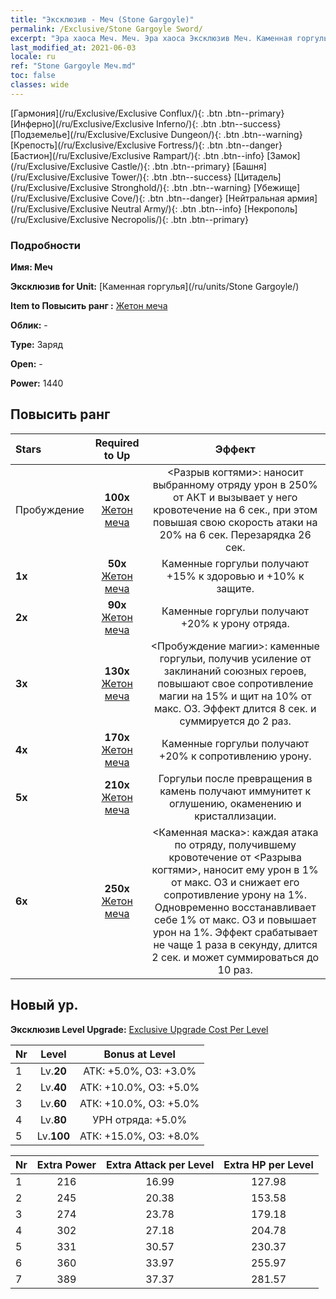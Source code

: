 ```yaml
---
title: "Эксклюзив - Меч (Stone Gargoyle)"
permalink: /Exclusive/Stone Gargoyle Sword/
excerpt: "Эра хаоса Меч. Меч. Эра хаоса Эксклюзив Меч. Каменная горгулья Эксклюзив."
last_modified_at: 2021-06-03
locale: ru
ref: "Stone Gargoyle Меч.md"
toc: false
classes: wide
---
```

 [Гармония](/ru/Exclusive/Exclusive Conflux/){: .btn .btn--primary} [Инферно](/ru/Exclusive/Exclusive Inferno/){: .btn .btn--success} [Подземелье](/ru/Exclusive/Exclusive Dungeon/){: .btn .btn--warning} [Крепость](/ru/Exclusive/Exclusive Fortress/){: .btn .btn--danger} [Бастион](/ru/Exclusive/Exclusive Rampart/){: .btn .btn--info} [Замок](/ru/Exclusive/Exclusive Castle/){: .btn .btn--primary} [Башня](/ru/Exclusive/Exclusive Tower/){: .btn .btn--success} [Цитадель](/ru/Exclusive/Exclusive Stronghold/){: .btn .btn--warning} [Убежище](/ru/Exclusive/Exclusive Cove/){: .btn .btn--danger} [Нейтральная армия](/ru/Exclusive/Exclusive Neutral Army/){: .btn .btn--info} [Некрополь](/ru/Exclusive/Exclusive Necropolis/){: .btn .btn--primary} 

### Подробности
 **Имя: Меч** 

 **Эксклюзив for Unit:** [Каменная горгулья](/ru/units/Stone Gargoyle/) 

 **Item to Повысить ранг :** [Жетон меча](/ItemsRU/con_912/)

 **Облик:** -

 **Type:** Заряд

 **Open:** -

 **Power:** 1440

## Повысить ранг 

  |     Stars    |  Required to Up | Эффект |
  |:-------------|:---------------:|:---------------:|
  |  Пробуждение  | **100x** [Жетон меча](/ItemsRU/con_912/) | <Разрыв когтями>: наносит выбранному отряду урон в 250% от АКТ и вызывает у него кровотечение на 6 сек., при этом повышая свою скорость атаки на 20% на 6 сек. Перезарядка 26 сек. |
  | **1x** <i class="fas fa-star"/> | **50x** [Жетон меча](/ItemsRU/con_912/) | Каменные горгульи получают +15% к здоровью и +10% к защите. |
  | **2x** <i class="fas fa-star"/> | **90x** [Жетон меча](/ItemsRU/con_912/) | Каменные горгульи получают +20% к урону отряда. |
  | **3x** <i class="fas fa-star"/> | **130x** [Жетон меча](/ItemsRU/con_912/) | <Пробуждение магии>: каменные горгульи, получив усиление от заклинаний союзных героев, повышают свое сопротивление магии на 15% и щит на 10% от макс. ОЗ. Эффект длится 8 сек. и суммируется до 2 раз. |
  | **4x** <i class="fas fa-star"/> | **170x** [Жетон меча](/ItemsRU/con_912/) | Каменные горгульи получают +20% к сопротивлению урону. |
  | **5x** <i class="fas fa-star"/> | **210x** [Жетон меча](/ItemsRU/con_912/) | Горгульи после превращения в камень получают иммунитет к оглушению, окаменению и кристаллизации. |
  | **6x** <i class="fas fa-star"/> | **250x** [Жетон меча](/ItemsRU/con_912/) | <Каменная маска>: каждая атака по отряду, получившему кровотечение от <Разрыва когтями>, наносит ему урон в 1% от макс. ОЗ и снижает его сопротивление урону на 1%. Одновременно восстанавливает себе 1% от макс. ОЗ и повышает урон на 1%. Эффект срабатывает не чаще 1 раза в секунду, длится 2 сек. и может суммироваться до 10 раз. |


## Новый ур.
 **Эксклюзив Level Upgrade:** [Exclusive Upgrade Cost Per Level](/Exclusive/ExclusiveUpgradeCostPerLevel/)

  |  Nr  |   Level  | Bonus at Level |
  |:-----|:--------:|:--------------:|
  | 1 | Lv.**20** | АТК: +5.0%, ОЗ: +3.0% |
  | 2 | Lv.**40** | АТК: +10.0%, ОЗ: +5.0% |
  | 3 | Lv.**60** | АТК: +10.0%, ОЗ: +5.0% |
  | 4 | Lv.**80** | УРН отряда: +5.0% |
  | 5 | Lv.**100** | АТК: +15.0%, ОЗ: +8.0% |


  |  Nr  |  Extra Power | Extra Attack per Level | Extra HP per Level |
  |:-----|:--------:|:--------:|:--------:|
  | 1 | 216 | 16.99 | 127.98 |
  | 2 | 245 | 20.38 | 153.58 |
  | 3 | 274 | 23.78 | 179.18 |
  | 4 | 302 | 27.18 | 204.78 |
  | 5 | 331 | 30.57 | 230.37 |
  | 6 | 360 | 33.97 | 255.97 |
  | 7 | 389 | 37.37 | 281.57 |



